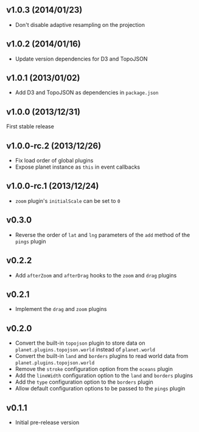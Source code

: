 v1.0.3 (2014/01/23)
-------------------

* Don't disable adaptive resampling on the projection

v1.0.2 (2014/01/16)
-------------------

* Update version dependencies for D3 and TopoJSON

v1.0.1 (2013/01/02)
-------------------

* Add D3 and TopoJSON as dependencies in `package.json`

v1.0.0 (2013/12/31)
-------------------

First stable release

v1.0.0-rc.2 (2013/12/26)
------------------------

* Fix load order of global plugins
* Expose planet instance as `this` in event callbacks

v1.0.0-rc.1 (2013/12/24)
------------------------

* `zoom` plugin's `initialScale` can be set to `0`

v0.3.0
------

* Reverse the order of `lat` and `lng` parameters of the `add` method of the `pings` plugin

v0.2.2
------

* Add `afterZoom` and `afterDrag` hooks to the `zoom` and `drag` plugins

v0.2.1
------

* Implement the `drag` and `zoom` plugins

v0.2.0
------

* Convert the built-in `topojson` plugin to store data on `planet.plugins.topojson.world` instead of `planet.world`
* Convert the built-in `land` and `borders` plugins to read world data from `planet.plugins.topojson.world`
* Remove the `stroke` configuration option from the `oceans` plugin
* Add the `lineWidth` configuration option to the `land` and `borders` plugins
* Add the `type` configuration option to the `borders` plugin
* Allow default configuration options to be passed to the `pings` plugin

v0.1.1
------

* Initial pre-release version
